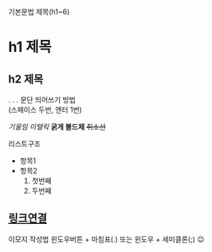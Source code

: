 기본문법
제목(h1~6)
# h1 제목
## h2 제목
.
.
.
문단 띄어쓰기 방법  
(스페이스 두번, 엔터 1번)

*기울임 이텔릭*
**굵게 볼드체**
~~취소선~~

리스트구조
 - 항목1
 - 항목2
   1. 첫번째
   2. 두번째
  
[링크연결](http://naver.com)
---

<p align="center>가운데 정렬 <br>
<img src="https://health.chosun.com/site/data/img_dir/2023/06/20/2023062002262_0.jpg" width="120" height="auto"> </p>

이모지 작성법
윈도우버튼 + 마침표(.) 또는 윈도우 + 세미클론(;)
😉
